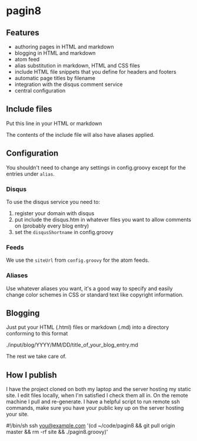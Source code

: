 pagin8
==============================================

## Features 
* authoring pages in HTML and markdown
* blogging in HTML and markdown
* atom feed
* alias substitution in markdown, HTML and CSS files
* include HTML file snippets that you define for headers and footers
* automatic page titles by filename
* integration with the disqus comment service
* central configuration

## Include files
Put this line in your HTML or markdown 

  <!--include:file_name.htm-->

The contents of the include file will also have aliases applied.

## Configuration
You shouldn't need to change any settings in config.groovy except for
the entries under `alias`.  

### Disqus
To use the disqus service you need to:
1. register your domain with disqus
2. put include the disqus.htm in whatever files you want to allow comments on (probably every blog entry)
3. set the `disqusShortname` in config.groovy

### Feeds
We use the `siteUrl` from `config.groovy` for the atom feeds.

### Aliases
Use whatever aliases you want, it's a good way to specify and easily change color schemes in CSS
or standard text like copyright information.

## Blogging
Just put your HTML (.html) files or markdown (.md) into a 
directory conforming to this format

  ./input/blog/YYYY/MM/DD/title_of_your_blog_entry.md

The rest we take care of.

## How I publish
I have the project cloned on both my laptop and the server hosting my static site.  I edit 
files locally, when I'm satisfied I check them all in.  On the remote machine I pull and 
re-generate.  I have a helpful script to run remote ssh commands, make sure you have your
public key up on the server hosting your site.

  #!/bin/sh
  ssh you@example.com '(cd ~/code/pagin8 && git pull origin master && rm -rf site && ./pagin8.groovy)'

